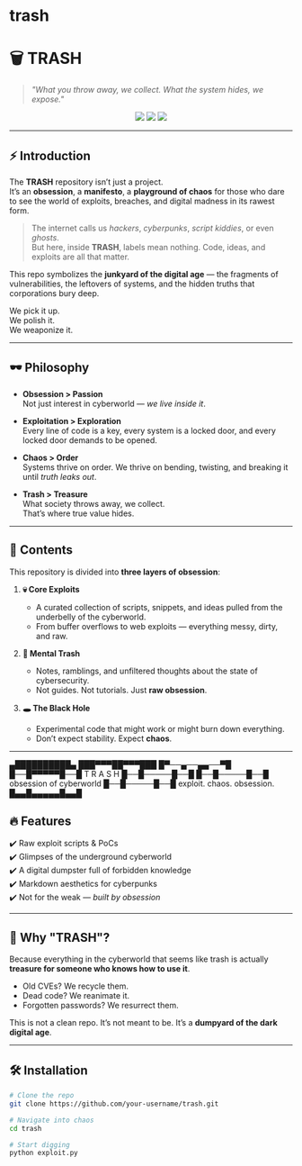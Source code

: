 # trash
# 🗑️ TRASH  
> *"What you throw away, we collect. What the system hides, we expose."*  

<p align="center">
  <img src="https://img.shields.io/badge/status-underground-black?style=for-the-badge&logo=matrix&logoColor=green">
  <img src="https://img.shields.io/badge/built_with-obsession-red?style=for-the-badge&logo=hackthebox&logoColor=white">
  <img src="https://img.shields.io/badge/purpose-exploit%20the%20cyberworld-green?style=for-the-badge&logo=ghostery&logoColor=white">
</p>  

---

## ⚡ Introduction  
 
The **TRASH** repository isn’t just a project.  
It’s an **obsession**, a **manifesto**, a **playground of chaos** for those who dare to see the world of exploits, breaches, and digital madness in its rawest form.  

> The internet calls us *hackers*, *cyberpunks*, *script kiddies*, or even *ghosts*.  
> But here, inside **TRASH**, labels mean nothing. Code, ideas, and exploits are all that matter.  

This repo symbolizes the **junkyard of the digital age** — the fragments of vulnerabilities, the leftovers of systems, and the hidden truths that corporations bury deep.  

We pick it up.  
We polish it.  
We weaponize it.  

---

## 🕶️ Philosophy  

- **Obsession > Passion**  
  Not just interest in cyberworld — *we live inside it*.  

- **Exploitation > Exploration**  
  Every line of code is a key, every system is a locked door, and every locked door demands to be opened.  

- **Chaos > Order**  
  Systems thrive on order. We thrive on bending, twisting, and breaking it until *truth leaks out*.  

- **Trash > Treasure**  
  What society throws away, we collect.  
  That’s where true value hides.  

---

## 📂 Contents  

This repository is divided into **three layers of obsession**:  

1. **💀 Core Exploits**  
   - A curated collection of scripts, snippets, and ideas pulled from the underbelly of the cyberworld.  
   - From buffer overflows to web exploits — everything messy, dirty, and raw.  

2. **🧠 Mental Trash**  
   - Notes, ramblings, and unfiltered thoughts about the state of cybersecurity.  
   - Not guides. Not tutorials. Just **raw obsession**.  

3. **🕳️ The Black Hole**  
   - Experimental code that might work or might burn down everything.  
   - Don’t expect stability. Expect **chaos**.  

---


   ▄██████████▄
  ███▀▀▀██▀▀▀███
  █▀──▄──▄▄──▀█
  █──█▀▀▀▀▀█──█   T  R  A  S  H
  █──█─────█──█
  █──█─────█──█   obsession of cyberworld
  █──█─────█──█   exploit. chaos. obsession.
  █▄▄█▄▄▄▄▄█▄▄█

## 🔥 Features  

✔️ Raw exploit scripts & PoCs  
✔️ Glimpses of the underground cyberworld  
✔️ A digital dumpster full of forbidden knowledge  
✔️ Markdown aesthetics for cyberpunks  
✔️ Not for the weak — *built by obsession*  

---

## 🧩 Why "TRASH"?  

Because everything in the cyberworld that seems like trash is actually **treasure for someone who knows how to use it**.  

- Old CVEs? We recycle them.  
- Dead code? We reanimate it.  
- Forgotten passwords? We resurrect them.  

This is not a clean repo. It’s not meant to be. It’s a **dumpyard of the dark digital age**.  

---

## 🛠️ Installation  

```bash
# Clone the repo
git clone https://github.com/your-username/trash.git

# Navigate into chaos
cd trash

# Start digging
python exploit.py
